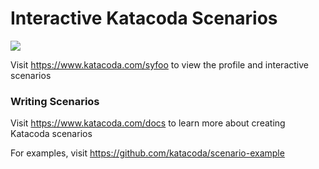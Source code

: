 # Interactive Katacoda Scenarios

[![](http://shields.katacoda.com/katacoda/syfoo/count.svg)](https://www.katacoda.com/syfoo "Get your profile on Katacoda.com")

Visit https://www.katacoda.com/syfoo to view the profile and interactive scenarios

### Writing Scenarios
Visit https://www.katacoda.com/docs to learn more about creating Katacoda scenarios

For examples, visit https://github.com/katacoda/scenario-example
